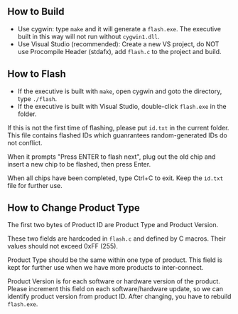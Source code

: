 How to Build
------------

* Use cygwin: type ```make``` and it will generate a ```flash.exe```. The executive built in this way will not run without ```cygwin1.dll```.
* Use Visual Studio (recommended): Create a new VS project, do NOT use Procompile Header (stdafx), add ```flash.c``` to the project and build.


How to Flash
------------

* If the executive is built with ```make```, open cygwin and goto the directory, type ```./flash```.
* If the executive is built with Visual Studio, double-click ```flash.exe``` in the folder.

If this is not the first time of flashing, please put ```id.txt``` in the current folder. This file contains flashed IDs which guanrantees random-generated IDs do not conflict.

When it prompts "Press ENTER to flash next", plug out the old chip and insert a new chip to be flashed, then press Enter.

When all chips have been completed, type Ctrl+C to exit. Keep the ```id.txt``` file for further use.


How to Change Product Type
--------------------------

The first two bytes of Product ID are Product Type and Product Version.

These two fields are hardcoded in ```flash.c``` and defined by C macros. Their values should not exceed 0xFF (255).

Product Type should be the same within one type of product. This field is kept for further use when we have more products to inter-connect.

Product Version is for each software or hardware version of the product. Please increment this field on each software/hardware update, so we can identify product version from product ID. After changing, you have to rebuild ```flash.exe```.

